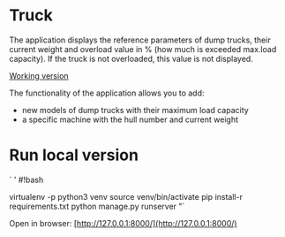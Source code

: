 # Truck

The application displays the reference parameters of dump trucks, their current weight and overload value in % (how much is exceeded max.load capacity).
If the truck is not overloaded, this value is not displayed.

[Working version](/) 

The functionality of the application allows you to add:
- new models of dump trucks with their maximum load capacity
- a specific machine with the hull number and current weight



# Run local version
` ' #!bash

virtualenv -p python3 venv
source venv/bin/activate
pip install-r requirements.txt
python manage.py runserver
"`

Open in browser: [http://127.0.0.1:8000/](http://127.0.0.1:8000/)